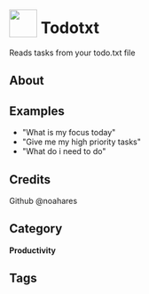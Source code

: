 # <img src="https://raw.githack.com/FortAwesome/Font-Awesome/master/svgs/solid/check-square.svg" card_color="#FFFFFF" width="50" height="50" style="vertical-align:bottom"/> Todotxt
Reads tasks from your todo.txt file

## About


## Examples
* "What is my focus today"
* "Give me my high priority tasks"
* "What do i need to do"

## Credits
Github @noahares

## Category
**Productivity**

## Tags

